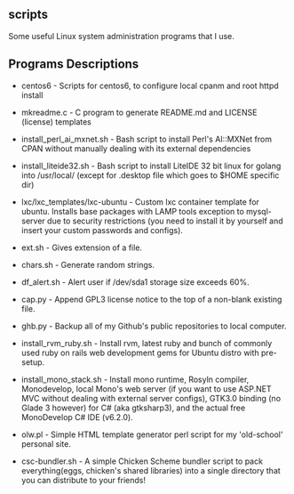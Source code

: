 scripts
-------
Some useful Linux system administration programs that I use.

Programs Descriptions
---------------------
* centos6 - Scripts for centos6, to configure local cpanm and root httpd install

* mkreadme.c - C program to generate README.md and LICENSE (license) templates

* install_perl_ai_mxnet.sh - Bash script to install Perl's AI::MXNet from CPAN without manually dealing with its external dependencies

* install_liteide32.sh - Bash script to install LiteIDE 32 bit linux for golang into /usr/local/ (except for .desktop file which goes to $HOME specific dir)

* lxc/lxc_templates/lxc-ubuntu - Custom lxc container template for ubuntu. Installs base packages with LAMP tools exception to mysql-server due to security restrictions (you need to install it by yourself and insert your custom passwords and configs).

* ext.sh - Gives extension of a file.

* chars.sh - Generate random strings.

* df_alert.sh - Alert user if /dev/sda1 storage size exceeds 60%.

* cap.py - Append GPL3 license notice to the top of a non-blank existing file.

* ghb.py - Backup all of my Github's public repositories to local computer.

* install_rvm_ruby.sh - Install rvm, latest ruby and bunch of commonly used ruby on rails web development gems for Ubuntu distro with pre-setup.

* install_mono_stack.sh - Install mono runtime, Rosyln compiler, Monodevelop, local Mono's web server (if you want to use ASP.NET MVC without dealing with external server configs), GTK3.0 binding (no Glade 3 however) for C# (aka gtksharp3), and the actual free MonoDevelop C# IDE (v6.2.0).

* olw.pl - Simple HTML template generator perl script for my 'old-school' personal site.

* csc-bundler.sh - A simple Chicken Scheme bundler script to pack everything(eggs, chicken's shared libraries) into a single directory that you can distribute to your friends!
